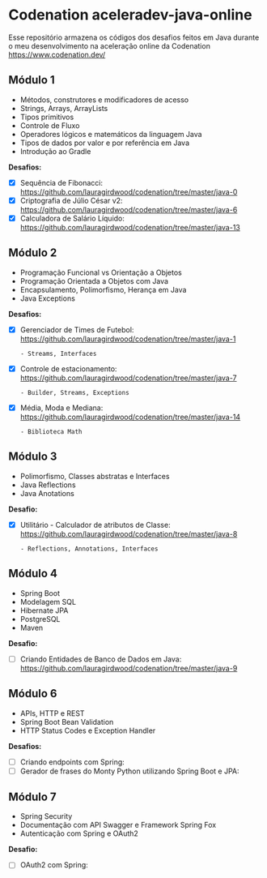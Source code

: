 # Codenation aceleradev-java-online
Esse repositório armazena os códigos dos desafios feitos em Java durante o meu desenvolvimento na aceleração online da Codenation https://www.codenation.dev/

## Módulo 1
* Métodos, construtores e modificadores de acesso
* Strings, Arrays, ArrayLists
* Tipos primitivos
* Controle de Fluxo
* Operadores lógicos e matemáticos da linguagem Java
* Tipos de dados por valor e por referência em Java
* Introdução ao Gradle

**Desafios:**
- [x] Sequência de Fibonacci: https://github.com/lauragirdwood/codenation/tree/master/java-0
- [x] Criptografia de Júlio César v2: https://github.com/lauragirdwood/codenation/tree/master/java-6
- [x] Calculadora de Salário Líquido: https://github.com/lauragirdwood/codenation/tree/master/java-13

## Módulo 2
* Programação Funcional vs Orientação a Objetos
* Programação Orientada a Objetos com Java
* Encapsulamento, Polimorfismo, Herança em Java
* Java Exceptions

**Desafios:**
- [x] Gerenciador de Times de Futebol: https://github.com/lauragirdwood/codenation/tree/master/java-1 

      - Streams, Interfaces
- [x] Controle de estacionamento: https://github.com/lauragirdwood/codenation/tree/master/java-7

      - Builder, Streams, Exceptions
- [x] Média, Moda e Mediana: https://github.com/lauragirdwood/codenation/tree/master/java-14

      - Biblioteca Math 

## Módulo 3
* Polimorfismo, Classes abstratas e Interfaces
* Java Reflections
* Java Anotations

**Desafio:**
- [X] Utilitário - Calculador de atributos de Classe: https://github.com/lauragirdwood/codenation/tree/master/java-8

      - Reflections, Annotations, Interfaces

## Módulo 4
* Spring Boot
* Modelagem SQL
* Hibernate JPA
* PostgreSQL
* Maven

**Desafio:**
- [ ] Criando Entidades de Banco de Dados em Java: https://github.com/lauragirdwood/codenation/tree/master/java-9


## Módulo 6
* APIs, HTTP e REST
* Spring Boot Bean Validation
* HTTP Status Codes e Exception Handler

**Desafios:**
- [ ] Criando endpoints com Spring:
- [ ] Gerador de frases do Monty Python utilizando Spring Boot e JPA:

## Módulo 7
* Spring Security
* Documentação com API Swagger e Framework Spring Fox
* Autenticação com Spring e OAuth2

**Desafio:**
- [ ] OAuth2 com Spring: 
